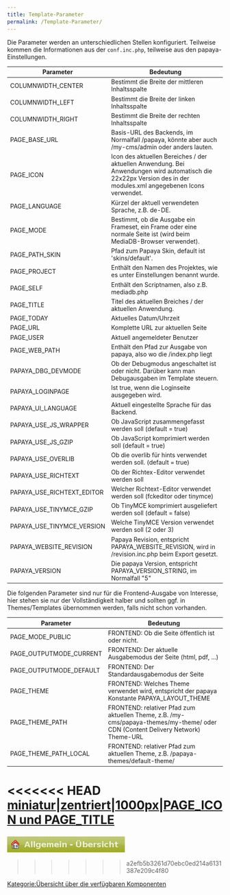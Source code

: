 ```yaml
---
title: Template-Parameter
permalink: /Template-Parameter/
---
```


Die Parameter werden an unterschiedlichen Stellen konfiguriert. Teilweise kommen die Informationen aus der `conf.inc.php`, teilweise aus den papaya-Einstellungen.

|Parameter|Bedeutung|
|---------|---------|
|COLUMNWIDTH_CENTER|Bestimmt die Breite der mittleren Inhaltsspalte|
|COLUMNWIDTH_LEFT|Bestimmt die Breite der linken Inhaltsspalte|
|COLUMNWIDTH_RIGHT|Bestimmt die Breite der rechten Inhaltsspalte|
|PAGE_BASE_URL|Basis-URL des Backends, im Normalfall /papaya, könnte aber auch /my-cms/admin oder anders lauten.|
|PAGE_ICON|Icon des aktuellen Bereiches / der aktuellen Anwendung. Bei Anwendungen wird automatisch die 22x22px Version des in der modules.xml angegebenen Icons verwendet.|
|PAGE_LANGUAGE|Kürzel der aktuell verwendeten Sprache, z.B. de-DE.|
|PAGE_MODE|Bestimmt, ob die Ausgabe ein Frameset, ein Frame oder eine normale Seite ist (wird beim MediaDB-Browser verwendet).|
|PAGE_PATH_SKIN|Pfad zum Papaya Skin, default ist 'skins/default'.|
|PAGE_PROJECT|Enthält den Namen des Projektes, wie es unter Einstellungen benannt wurde.|
|PAGE_SELF|Enthält den Scriptnamen, also z.B. mediadb.php|
|PAGE_TITLE|Titel des aktuellen Breiches / der aktuellen Anwendung.|
|PAGE_TODAY|Aktuelles Datum/Uhrzeit|
|PAGE_URL|Komplette URL zur aktuellen Seite|
|PAGE_USER|Aktuell angemeldeter Benutzer|
|PAGE_WEB_PATH|Enthält den Pfad zur Ausgabe von papaya, also wo die /index.php liegt|
|PAPAYA_DBG_DEVMODE|Ob der Debugmodus angeschaltet ist oder nicht. Darüber kann man Debugausgaben im Template steuern.|
|PAPAYA_LOGINPAGE|Ist true, wenn die Loginseite ausgegeben wird.|
|PAPAYA_UI_LANGUAGE|Aktuell eingestellte Sprache für das Backend.|
|PAPAYA_USE_JS_WRAPPER|Ob JavaScript zusammengefasst werden soll (default = true)|
|PAPAYA_USE_JS_GZIP|Ob JavaScript komprimiert werden soll (default = true)|
|PAPAYA_USE_OVERLIB|Ob die overlib für hints verwendet werden soll. (default = true)|
|PAPAYA_USE_RICHTEXT|Ob der Richtex-Editor verwendet werden soll|
|PAPAYA_USE_RICHTEXT_EDITOR|Welcher Richtext-Editor verwendet werden soll (fckeditor oder tinymce)|
|PAPAYA_USE_TINYMCE_GZIP|Ob TinyMCE komprimiert ausgeliefert werden soll (default = false)|
|PAPAYA_USE_TINYMCE_VERSION|Welche TinyMCE Version verwendet werden soll (2 oder 3)|
|PAPAYA_WEBSITE_REVISION|Papaya Revision, entspricht PAPAYA_WEBSITE_REVISION, wird in /revision.inc.php beim Export gesetzt.|
|PAPAYA_VERSION|Die papaya Version, entspricht PAPAYA_VERSION_STRING, im Normalfall "5"|

Die folgenden Parameter sind nur für die Frontend-Ausgabe von Interesse, hier stehen sie nur der Vollständigkeit halber und sollten ggf. in Themes/Templates übernommen werden, falls nicht schon vorhanden.

|Parameter|Bedeutung|
|---------|---------|
|PAGE_MODE_PUBLIC|FRONTEND: Ob die Seite öffentlich ist oder nicht.|
|PAGE_OUTPUTMODE_CURRENT|FRONTEND: Der aktuelle Ausgabemodus der Seite (html, pdf, ...)|
|PAGE_OUTPUTMODE_DEFAULT|FRONTEND: Der Standardausgabemodus der Seite|
|PAGE_THEME|FRONTEND: Welches Theme verwendet wird, entspricht der papaya Konstante PAPAYA_LAYOUT_THEME|
|PAGE_THEME_PATH|FRONTEND: relativer Pfad zum aktuellen Theme, z.B. /my-cms/papaya-themes/my-theme/ oder CDN (Content Delivery Network) Theme-URL|
|PAGE_THEME_PATH_LOCAL|FRONTEND: relativer Pfad zum aktuellen Theme, z.B. /papaya-themes/default-theme/|

<<<<<<< HEAD
[miniatur|zentriert|1000px|PAGE_ICON und PAGE_TITLE](/images/File:admin-template-titel-icon.png)
=======
![File:Admin-template-titel-icon.png](images/Admin-template-titel-icon.png)
>>>>>>> a2efb5b3261d70ebc0ed214a6131387e209c4f80

[Kategorie:Übersicht über die verfügbaren Komponenten](export_de/Kategorie:Übersicht_über_die_verfügbaren_Komponenten.md)
